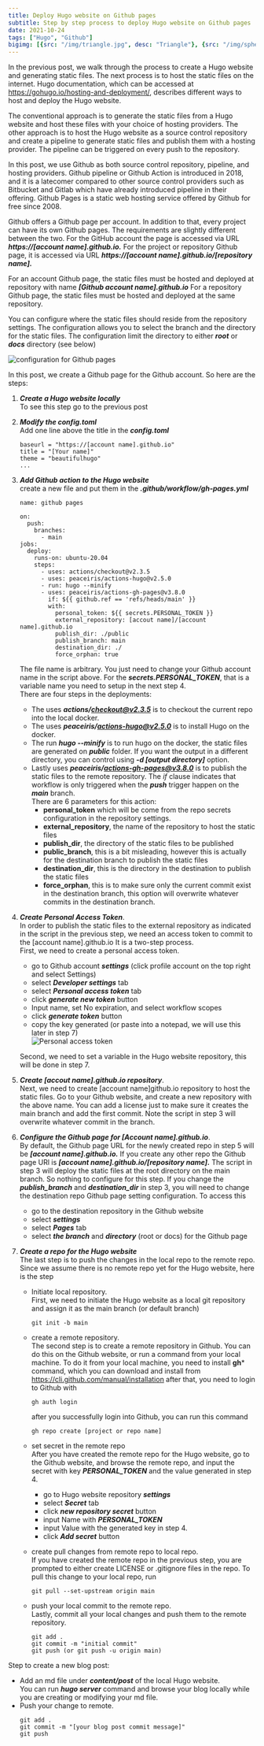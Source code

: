 ```yaml
---
title: Deploy Hugo website on Github pages
subtitle: Step by step process to deploy Hugo website on Github pages
date: 2021-10-24
tags: ["Hugo", "Github"]
bigimg: [{src: "/img/triangle.jpg", desc: "Triangle"}, {src: "/img/sphere.jpg", desc: "Sphere"}, {src: "/img/hexagon.jpg", desc: "Hexagon"}]
---
```


In the previous post, we walk through the process to create a Hugo website and generating static files. 
The next process is to host the static files on the internet. 
Hugo documentation, which can be accessed at https://gohugo.io/hosting-and-deployment/, describes different ways to host and deploy the Hugo website.


The conventional approach is to generate the static files from a Hugo website and host these files with your choice of hosting providers. 
The other approach is to host the Hugo website as a source control repository and create a pipeline to generate static files and publish them with a hosting provider. 
The pipeline can be triggered on every push to the repository. 

In this post, we use Github as both source control repository, pipeline, and hosting providers. 
Github pipeline or Github Action is introduced in 2018, and it is a latecomer compared to other source control providers such as Bitbucket and Gitlab which have already introduced pipeline in their offering. 
Github Pages is a static web hosting service offered by Github for free since 2008. 

Github offers a Github page per account. In addition to that, every project can have its own Github pages. 
The requirements are slightly different between the two. For the GitHub account the page is accessed via URL ***https://[account name].github.io.***
For the project or repository Github page, it is accessed via URL ***https://[account name].github.io/[repository name].***

For an account Github page, the static files must be hosted and deployed at repository with name ***[Github account name].github.io***
For a repository Github page, the static files must be hosted and deployed at the same repository.

You can configure where the static files should reside from the repository settings. 
The configuration allows you to select the branch and the directory for the static files. The configuration limit the directory to either ***root*** or ***docs*** directory (see below)

![configuration for Github pages](/img/ghpage.png)

In this post, we create a Github page for the Github account. 
So here are the steps:

1. ***Create a Hugo website locally***    
   To see this step go to the previous post
2. ***Modify the config.toml***      
   Add one line above the title in the ***config.toml***
    ```
   baseurl = "https://[account name].github.io"
   title = "[Your name]"
   theme = "beautifulhugo"
   ...
   ```
3.  ***Add Github action to the Hugo website***    
    create a new file and put them in the ***.github/workflow/gh-pages.yml***
	```
	name: github pages

    on:
      push:
        branches:
          - main
    jobs:
      deploy:
        runs-on: ubuntu-20.04
        steps:
          - uses: actions/checkout@v2.3.5 
          - uses: peaceiris/actions-hugo@v2.5.0 
          - run: hugo --minify 
          - uses: peaceiris/actions-gh-pages@v3.8.0 
            if: ${{ github.ref == 'refs/heads/main' }}
            with:
              personal_token: ${{ secrets.PERSONAL_TOKEN }} 
              external_repository: [accout name]/[account name].github.io
              publish_dir: ./public      
              publish_branch: main
              destination_dir: ./
              force_orphan: true
	```
	The file name is arbitrary.
	You just need to change your Github account name in the script above. 
    For the ***secrets.PERSONAL_TOKEN***, that is a variable name you need to setup in the next step 4.    
	There are four steps in the deployments:
	* The uses ***actions/checkout@v2.3.5*** is to checkout the current repo into the local docker.
	* The uses ***peaceiris/actions-hugo@v2.5.0*** is to install Hugo on the docker.
	* The run ***hugo --minify*** is to run hugo on the docker, the static files are generated on ***public*** folder. If you want the output in a different directory, you can control using ***-d [output directory]*** option.
	* Lastly uses ***peaceiris/actions-gh-pages@v3.8.0*** is to publish the static files to the remote repository. 
	  The *if* clause indicates that workflow is only triggered when the ***push*** trigger happen on the ***main*** branch.    	
	  There are 6 parameters for this action:
	  * **personal_token** which will be come from the repo secrets configuration in the repository settings. 
	  * **external_repository**, the name of the repository to host the static files
	  * **publish_dir**, the directory of the static files to be published
	  * **public_branch**, this is a bit misleading, however this is actually for the destination branch to publish the static files
	  * **destination_dir**, this is the directory in the destination to publish the static files
	  * **force_orphan**, this is to make sure only the current commit exist in the destination branch, this option will overwrite whatever commits in the destination branch.	
	
	
4. ***Create Personal Access Token***.    
   In order to publish the static files to the external repository as indicated in the script in the previous step, we need an access token to commit to the [account name].github.io
   It is a two-step process.      
   First, we need to create a personal access token. 
   * go to Github account ***settings*** (click profile account on the top right and select Settings)   
   * select ***Developer settings*** tab
   * select ***Personal access token*** tab
   * click ***generate  new token*** button
   * Input name, set No expiration, and select workflow scopes
   * click ***generate token*** button
   * copy the key generated (or paste into a notepad, we will use this later in step 7)        
   ![Personal access token](/img/personal-access-token.png)
   
	Second, we need to set a variable in the Hugo website repository, this will be done in step 7.
5.  ***Create  [accout name].github.io repository***.    
    Next, we need to create [account name]github.io  repository to host the static files. 
	Go to your Github website, and create a new repository with the above name. 
	You can add a license just to make sure it creates the main branch and add the first commit.
    Note the script in step 3 will overwrite whatever commit in the branch. 	
6. ***Configure the Github page for [Account name].github.io***.    
   By default, the Github page URL for the newly created repo in step 5 will be ***[account name].github.io.***
   If you create any other repo the Github page URl is ***[account name].github.io/[repository name].***
   The script in step 3 will deploy the static files at the root directory on the main branch. So nothing to configure for this step. 
   If you change the ***publish_branch*** and ***destination_dir*** in step 3, you will need to change the destination repo Github page setting configuration.
   To access this
   * go to the destination repository in the Github website
   * select ***settings***
   * select ***Pages*** tab
   * select ***the branch*** and ***directory*** (root or docs) for the Github page
7.  ***Create a repo for the Hugo website***     
    The last step is to push the changes in the local repo to the remote repo. 
	Since we assume there is no remote repo yet for the Hugo website, here is the step
	* Initiate local repository.     
	  First, we need to initiate the Hugo website as a local git repository and assign it as the main branch (or default branch)
	  ```
	  git init -b main
	  ```
	* create a remote repository.    
      The second step is to create a remote repository in Github. You can do this on the Github website, or run a command from your local machine.
	  To do it from your local machine, you need to install **gh*** command, which you can download and install from https://cli.github.com/manual/installation
	  after that, you need to login to Github with
	  ```
	  gh auth login
	  ```
	  after you successfully login into Github, you can run this command
	  ```
	  gh repo create [project or repo name]
	  ```	  
	  
	* set secret in the remote repo    	  
	  After you have created the remote repo for the Hugo website, go to the Github website, and browse the remote repo, and input the secret with key ***PERSONAL_TOKEN*** and the value generated in step 4.
      * go to Hugo website repository ***settings***
      * select ***Secret*** tab
      * click ***new repository secret*** button
      * input Name with ***PERSONAL_TOKEN***
      * input Value with the generated key in step 4.
      * click ***Add secret*** button	
	* create pull changes from remote repo to local repo.    
	  If you have created the remote repo in the previous step, you are prompted to either create LICENSE or .gitignore files in the repo.
	  To pull this change to your local repo, run
	  ```
	  git pull --set-upstream origin main
	  ```
	* push your local commit to the remote repo.    
	  Lastly, commit all your local changes and push them to the remote repository. 
	  ```
	  git add .
	  git commit -m "initial commit"
	  git push (or git push -u origin main)
	  ```
Step to create a new blog post:
* Add an md file under ***content/post*** of the local Hugo website.    
   You can run ***hugo server*** command and browse your blog locally while you are creating or modifying your md file.
* Push your change to remote.
   ```
   git add .
   git commit -m "[your blog post commit message]"
   git push
   ```
